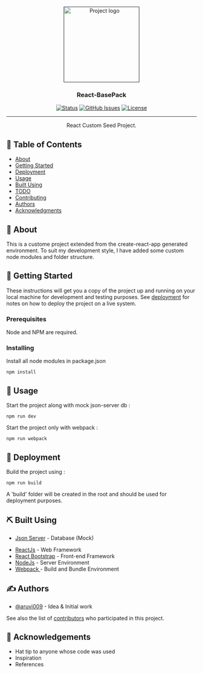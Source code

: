 <p align="center">
  <a href="" rel="noopener">
 <img width=200px height=200px src="https://i.imgur.com/6wj0hh6.jpg" alt="Project logo"></a>
</p>

<h3 align="center">React-BasePack</h3>

<div align="center">

[![Status](https://img.shields.io/badge/status-active-success.svg)]()
[![GitHub Issues](https://img.shields.io/github/issues/kylelobo/The-Documentation-Compendium.svg)](https://github.com/aruvi009/React-BasePack/issues)
[![License](https://img.shields.io/badge/license-MIT-blue.svg)](/LICENSE)

</div>

---

<p align="center"> React Custom Seed Project.
    <br> 
</p>

## 📝 Table of Contents

- [About](#about)
- [Getting Started](#getting_started)
- [Deployment](#deployment)
- [Usage](#usage)
- [Built Using](#built_using)
- [TODO](../TODO.md)
- [Contributing](../CONTRIBUTING.md)
- [Authors](#authors)
- [Acknowledgments](#acknowledgement)

## 🧐 About <a name = "about"></a>

This is a custome project extended from the create-react-app generated environment. To suit my development style, I have added some custom node modules and folder structure. 

## 🏁 Getting Started <a name = "getting_started"></a>

These instructions will get you a copy of the project up and running on your local machine for development and testing purposes. See [deployment](#deployment) for notes on how to deploy the project on a live system.

### Prerequisites

Node and NPM are required.

### Installing

Install all node modules in package.json

```
npm install
```

<!-- 
## 🔧 Running the tests <a name = "tests"></a>

Explain how to run the automated tests for this system.

### Break down into end to end tests

Explain what these tests test and why

```
Give an example
```

### And coding style tests

Explain what these tests test and why

```
Give an example
``` -->

## 🎈 Usage <a name="usage"></a>

Start the project along with mock json-server db : 

```
npm run dev
```

Start the project only with webpack : 

```
npm run webpack
```

## 🚀 Deployment <a name = "deployment"></a>


Build the project using : 

```
npm run build
```

A 'build' folder will be created in the root and should be used for deployment purposes.

## ⛏️ Built Using <a name = "built_using"></a>

<!-- - [MongoDB](https://www.mongodb.com/) - Database -->
- [Json Server](https://www.npmjs.com/package/json-server) - Database (Mock)
<!-- - [Express](https://expressjs.com/) - Server Framework -->
<!-- - [VueJs](https://vuejs.org/) - Web Framework -->
- [ReactJs](https://reactjs.org/) - Web Framework
- [React Bootstrap](https://react-bootstrap.github.io) - Front-end Framework
- [NodeJs](https://nodejs.org/en/) - Server Environment
- [Webpack ](https://webpack.js.org/) - Build and Bundle Environment

## ✍️ Authors <a name = "authors"></a>

- [@aruvi009](https://github.com/aruvi009) - Idea & Initial work

See also the list of [contributors](https://github.com/aruvi009/React-BasePack/graphs/contributors) who participated in this project.

## 🎉 Acknowledgements <a name = "acknowledgement"></a>

- Hat tip to anyone whose code was used
- Inspiration
- References

